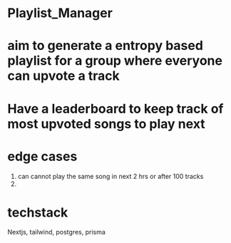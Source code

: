 # Playlist_Manager
# aim to generate a entropy based playlist for a group where everyone can upvote a track 
# Have a leaderboard to keep track of most upvoted songs to play next
# edge cases
1. can cannot play the same song in next 2 hrs or after 100 tracks
2. 

# techstack
Nextjs, tailwind, postgres, prisma
